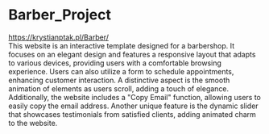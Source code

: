 # Barber_Project
https://krystianptak.pl/Barber/
<br>
This website is an interactive template designed for a barbershop. It focuses on an elegant design and features a responsive layout that adapts to various devices, providing users with a comfortable browsing experience. Users can also utilize a form to schedule appointments, enhancing customer interaction. A distinctive aspect is the smooth animation of elements as users scroll, adding a touch of elegance. Additionally, the website includes a "Copy Email" function, allowing users to easily copy the email address. Another unique feature is the dynamic slider that showcases testimonials from satisfied clients, adding animated charm to the website.

 
